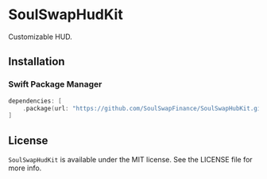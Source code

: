 # SoulSwapHudKit
Customizable HUD.

## Installation

### Swift Package Manager

```swift
dependencies: [
    .package(url: "https://github.com/SoulSwapFinance/SoulSwapHubKit.git", .upToNextMajor(from: "1.0.0"))
]
```

## License

`SoulSwapHudKit` is available under the MIT license. See the LICENSE file for more info.
